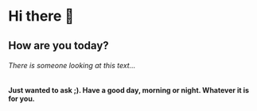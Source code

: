 # Hi there 👋

## How are you today?

###### There is someone looking at this text...

#### Just wanted to ask ;). Have a good day, morning or night. Whatever it is for you.
